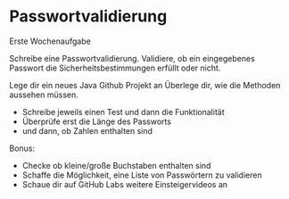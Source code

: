# Passwortvalidierung
Erste Wochenaufgabe

Schreibe eine Passwortvalidierung. Validiere, ob ein eingegebenes Passwort die Sicherheitsbestimmungen erfüllt oder nicht.

Lege dir ein neues Java Github Projekt an
Überlege dir, wie die Methoden aussehen müssen.
- Schreibe jeweils einen Test und dann die Funktionalität
- Überprüfe erst die Länge des Passworts
- und dann, ob Zahlen enthalten sind

Bonus:

- Checke ob kleine/große Buchstaben enthalten sind
- Schaffe die Möglichkeit, eine Liste von Passwörtern zu validieren
- Schaue dir auf GitHub Labs weitere Einsteigervideos an
